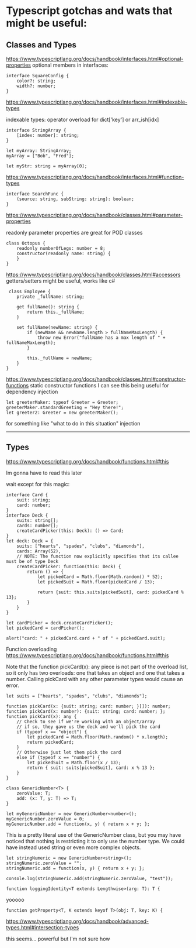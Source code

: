 # Typescript gotchas and wats that might be useful: 

## Classes and Types
https://www.typescriptlang.org/docs/handbook/interfaces.html#optional-properties
optional members in interfaces: 

```
interface SquareConfig {
    color?: string;
    width?: number;
}
```

https://www.typescriptlang.org/docs/handbook/interfaces.html#indexable-types

indexable types: operator overload for dict['key'] or arr_ish[idx]
```
interface StringArray {
    [index: number]: string;
}

let myArray: StringArray;
myArray = ["Bob", "Fred"];

let myStr: string = myArray[0];
```

https://www.typescriptlang.org/docs/handbook/interfaces.html#function-types
```
interface SearchFunc {
    (source: string, subString: string): boolean;
}
```
https://www.typescriptlang.org/docs/handbook/classes.html#parameter-properties

readonly parameter properties are great for POD classes
```
class Octopus {
    readonly numberOfLegs: number = 8;
    constructor(readonly name: string) {
    }
}
```

https://www.typescriptlang.org/docs/handbook/classes.html#accessors
getters/setters might be useful, works like c#
```
 class Employee {
    private _fullName: string;

    get fullName(): string {
        return this._fullName;
    }

    set fullName(newName: string) {
        if (newName && newName.length > fullNameMaxLength) {
            throw new Error("fullName has a max length of " + fullNameMaxLength);
        }
        
        this._fullName = newName;
    }
}
```

https://www.typescriptlang.org/docs/handbook/classes.html#constructor-functions
static constructor functions
I can see this being useful for dependency injection 
```
let greeterMaker: typeof Greeter = Greeter;
greeterMaker.standardGreeting = "Hey there!";
let greeter2: Greeter = new greeterMaker();
```
for something like "what to do in this situation" injection


--- 
## Types 

https://www.typescriptlang.org/docs/handbook/functions.html#this

Im gonna have to read this later

wait except for this magic: 
```
interface Card {
    suit: string;
    card: number;
}
interface Deck {
    suits: string[];
    cards: number[];
    createCardPicker(this: Deck): () => Card;
}
let deck: Deck = {
    suits: ["hearts", "spades", "clubs", "diamonds"],
    cards: Array(52),
    // NOTE: The function now explicitly specifies that its callee must be of type Deck
    createCardPicker: function(this: Deck) {
        return () => {
            let pickedCard = Math.floor(Math.random() * 52);
            let pickedSuit = Math.floor(pickedCard / 13);

            return {suit: this.suits[pickedSuit], card: pickedCard % 13};
        }
    }
}

let cardPicker = deck.createCardPicker();
let pickedCard = cardPicker();

alert("card: " + pickedCard.card + " of " + pickedCard.suit);
```

Function overloading 
https://www.typescriptlang.org/docs/handbook/functions.html#this

Note that the function pickCard(x): any piece is not part of the overload list, so it only has two overloads: one that takes an object and one that takes a number. Calling pickCard with any other parameter types would cause an error.

```
let suits = ["hearts", "spades", "clubs", "diamonds"];

function pickCard(x: {suit: string; card: number; }[]): number;
function pickCard(x: number): {suit: string; card: number; };
function pickCard(x): any {
    // Check to see if we're working with an object/array
    // if so, they gave us the deck and we'll pick the card
    if (typeof x == "object") {
        let pickedCard = Math.floor(Math.random() * x.length);
        return pickedCard;
    }
    // Otherwise just let them pick the card
    else if (typeof x == "number") {
        let pickedSuit = Math.floor(x / 13);
        return { suit: suits[pickedSuit], card: x % 13 };
    }
}
```



```
class GenericNumber<T> {
    zeroValue: T;
    add: (x: T, y: T) => T;
}

let myGenericNumber = new GenericNumber<number>();
myGenericNumber.zeroValue = 0;
myGenericNumber.add = function(x, y) { return x + y; };
```
This is a pretty literal use of the GenericNumber class, but you may have noticed that nothing is restricting it to only use the number type. We could have instead used string or even more complex objects.
```
let stringNumeric = new GenericNumber<string>();
stringNumeric.zeroValue = "";
stringNumeric.add = function(x, y) { return x + y; };

console.log(stringNumeric.add(stringNumeric.zeroValue, "test"));
```

```
function loggingIdentity<T extends Lengthwise>(arg: T): T {
```

yooooo 
```
function getProperty<T, K extends keyof T>(obj: T, key: K) {
```


https://www.typescriptlang.org/docs/handbook/advanced-types.html#intersection-types

this seems... powerful but I'm not sure how 
